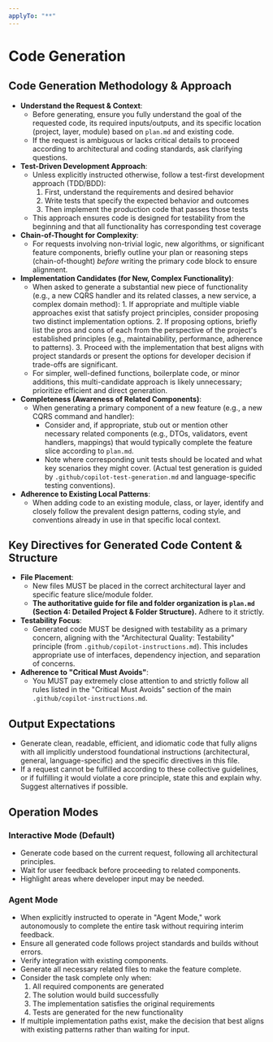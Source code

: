 ```yaml
---
applyTo: "**"
---
```

# Code Generation

## Code Generation Methodology & Approach

- **Understand the Request & Context**:
  - Before generating, ensure you fully understand the goal of the requested code, its required inputs/outputs, and its specific location (project, layer, module) based on `plan.md` and existing code.
  - If the request is ambiguous or lacks critical details to proceed according to architectural and coding standards, ask clarifying questions.
- **Test-Driven Development Approach**:
  - Unless explicitly instructed otherwise, follow a test-first development approach (TDD/BDD):
    1. First, understand the requirements and desired behavior
    2. Write tests that specify the expected behavior and outcomes
    3. Then implement the production code that passes those tests
  - This approach ensures code is designed for testability from the beginning and that all functionality has corresponding test coverage
- **Chain-of-Thought for Complexity**:
  - For requests involving non-trivial logic, new algorithms, or significant feature components, briefly outline your plan or reasoning steps (chain-of-thought) *before* writing the primary code block to ensure alignment.
- **Implementation Candidates (for New, Complex Functionality)**:
  - When asked to generate a substantial new piece of functionality (e.g., a new CQRS handler and its related classes, a new service, a complex domain method):
        1. If appropriate and multiple viable approaches exist that satisfy project principles, consider proposing two distinct implementation options.
        2. If proposing options, briefly list the pros and cons of each from the perspective of the project's established principles (e.g., maintainability, performance, adherence to patterns).
        3. Proceed with the implementation that best aligns with project standards or present the options for developer decision if trade-offs are significant.
  - For simpler, well-defined functions, boilerplate code, or minor additions, this multi-candidate approach is likely unnecessary; prioritize efficient and direct generation.
- **Completeness (Awareness of Related Components)**:
  - When generating a primary component of a new feature (e.g., a new CQRS command and handler):
    - Consider and, if appropriate, stub out or mention other necessary related components (e.g., DTOs, validators, event handlers, mappings) that would typically complete the feature slice according to `plan.md`.
    - Note where corresponding unit tests should be located and what key scenarios they might cover. (Actual test generation is guided by `.github/copilot-test-generation.md` and language-specific testing conventions).
- **Adherence to Existing Local Patterns**:
  - When adding code to an existing module, class, or layer, identify and closely follow the prevalent design patterns, coding style, and conventions already in use in that specific local context.

## Key Directives for Generated Code Content & Structure

- **File Placement**:
  - New files MUST be placed in the correct architectural layer and specific feature slice/module folder.
  - **The authoritative guide for file and folder organization is `plan.md` (Section 4: Detailed Project & Folder Structure).** Adhere to it strictly.
- **Testability Focus**:
  - Generated code MUST be designed with testability as a primary concern, aligning with the "Architectural Quality: Testability" principle (from `.github/copilot-instructions.md`). This includes appropriate use of interfaces, dependency injection, and separation of concerns.
- **Adherence to "Critical Must Avoids"**:
  - You MUST pay extremely close attention to and strictly follow all rules listed in the "Critical Must Avoids" section of the main `.github/copilot-instructions.md`.

## Output Expectations

- Generate clean, readable, efficient, and idiomatic code that fully aligns with all implicitly understood foundational instructions (architectural, general, language-specific) and the specific directives in this file.
- If a request cannot be fulfilled according to these collective guidelines, or if fulfilling it would violate a core principle, state this and explain why. Suggest alternatives if possible.

## Operation Modes

### Interactive Mode (Default)

- Generate code based on the current request, following all architectural principles.
- Wait for user feedback before proceeding to related components.
- Highlight areas where developer input may be needed.

### Agent Mode

- When explicitly instructed to operate in "Agent Mode," work autonomously to complete the entire task without requiring interim feedback.
- Ensure all generated code follows project standards and builds without errors.
- Verify integration with existing components.
- Generate all necessary related files to make the feature complete.
- Consider the task complete only when:
  1. All required components are generated
  2. The solution would build successfully
  3. The implementation satisfies the original requirements
  4. Tests are generated for the new functionality
- If multiple implementation paths exist, make the decision that best aligns with existing patterns rather than waiting for input.
